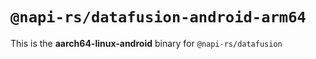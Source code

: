 # `@napi-rs/datafusion-android-arm64`

This is the **aarch64-linux-android** binary for `@napi-rs/datafusion`
